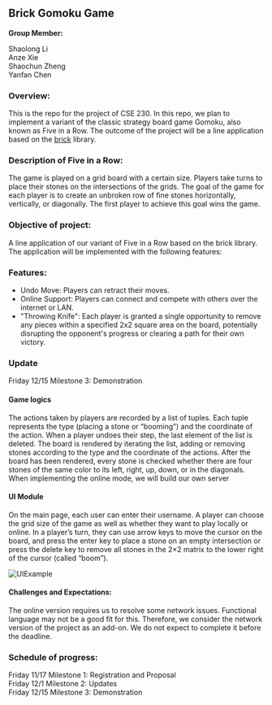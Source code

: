## Brick Gomoku Game

**Group Member:**

Shaolong Li  
Anze Xie  
Shaochun Zheng  
Yanfan Chen  

### Overview:
This is the repo for the project of CSE 230. In this repo, we plan to implement a variant of the classic strategy board game Gomoku, also known as Five in a Row. The outcome of the project will be a line application based on the [brick](https://github.com/jtdaugherty/brick/) library.

### Description of Five in a Row:
The game is played on a grid board with a certain size. Players take turns to place their stones on the intersections of the grids. The goal of the game for each player is to create an unbroken row of fine stones horizontally, vertically, or diagonally. The first player to achieve this goal wins the game. 

### Objective of project:
A line application of our variant of Five in a Row based on the brick library. The application will be implemented with the following features:

### Features:
+ Undo Move: Players can retract their moves.
+ Online Support: Players can connect and compete with others over the internet or LAN.
+ "Throwing Knife": Each player is granted a single opportunity to remove any pieces within a specified 2x2 square area on the board, potentially disrupting the opponent's progress or clearing a path for their own victory.

### Update
Friday 12/15 Milestone 3: Demonstration

#### Game logics
The actions taken by players are recorded by a list of tuples. Each tuple represents the type (placing a stone or “booming”) and the coordinate of the action.
When a player undoes their step, the last element of the list is deleted.
The board is rendered by iterating the list, adding or removing stones according to the type and the coordinate of the actions. After the board has been rendered, every stone is checked whether there are four stones of the same color to its left, right, up, down, or in the diagonals.
When implementing the online mode, we will build our own server

#### UI Module
On the main page, each user can enter their username. A player can choose the grid size of the game as well as whether they want to play locally or online.
In a player’s turn, they can use arrow keys to move the cursor on the board, and press the enter key to place a stone on an empty intersection or press the delete key to remove all stones in the 2×2 matrix to the lower right of the cursor (called “boom”).

![UIExample](https://github.com/lukechen2/cse-230-proj/assets/146805418/e769f6a4-2b88-48fe-b77d-61074532d4c4)


#### Challenges and Expectations:
The online version requires us to resolve some network issues. Functional language may not be a good fit for this. Therefore, we consider the network version of the project as an add-on. We do not expect to complete it before the deadline.


### Schedule of progress:
Friday 11/17 Milestone 1: Registration and Proposal  
Friday 12/1 Milestone 2: Updates  
Friday 12/15 Milestone 3: Demonstration  
